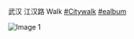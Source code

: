 武汉 江汉路 Walk [#Citywalk](https://e5n.cc/tags/Citywalk) [#ealbum](https://e5n.cc/tags/ealbum)

![Image 1](https://files.e5n.cc/media_attachments/files/114/443/283/689/339/492/original/0d4f1c4681f6491d.jpg)